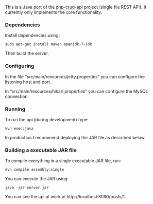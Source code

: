 

This is a Java port of the [php-crud-api](https://github.com/mevdschee/php-crud-api) project (single file REST API). It currently only implements the core functionality.

### Dependencies

Install dependencies using:

    sudo apt-get install maven openjdk-7-jdk

Then build the server.

### Configuring

In the file "src/main/resources/jetty.properties" you can configure the listening host and port.

In "src/main/resources/hikari.properties" you can configure the MySQL connection.

### Running

To run the api (during development) type:

    mvn exec:java

In production I recommend deploying the JAR file as described below.

### Building a executable JAR file

To compile everything in a single executable JAR file, run:

    mvn compile assembly:single

You can execute the JAR using:

    java -jar server.jar

You can see the api at work at http://localhost:8080/posts/1.

